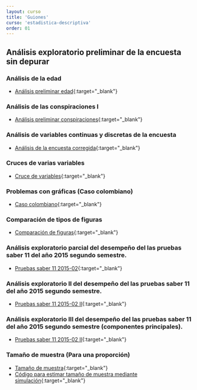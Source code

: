 ```yaml
---
layout: curso
title: 'Guiones'
curso: 'estadistica-descriptiva'
order: 01
---
```



## Análisis exploratorio preliminar de la encuesta sin depurar

### Análisis de la edad

- [Análisis preliminar edad](./guiones/Encuesta1.html){:target="_blank"}

### Análisis de las conspiraciones I

- [Análisis preliminar conspiraciones](./guiones/Encuesta2.html){:target="_blank"}

### Análisis de variables continuas y discretas de la encuesta

- [Análisis de la encuesta corregida](./guiones/Encuesta3.html){:target="_blank"}

### Cruces de varias variables

- [Cruce de variables](./guiones/cruce_variables.html){:target="_blank"}

### Problemas con gráficas (Caso colombiano)

- [Caso colombiano](./guiones/casos_colombianos.html){:target="_blank"}

### Comparación de tipos de figuras

- [Comparación de figuras](./guiones/figuras.html){:target="_blank"}

### Análisis exploratorio parcial del desempeño del las pruebas saber 11 del año 2015 segundo semestre.

- [Pruebas saber 11 2015-02](./guiones/ICFES_2015_02.html){:target="_blank"}

### Análisis exploratorio II del desempeño del las pruebas saber 11 del año 2015 segundo semestre.

- [Pruebas saber 11 2015-02 II](./guiones/ICFES_2015_02_II.html){:target="_blank"}

### Análisis exploratorio III del desempeño del las pruebas saber 11 del año 2015 segundo semestre (componentes principales).

- [Pruebas saber 11 2015-02 II](./guiones/ICFES_2015_02_III.html){:target="_blank"}

### Tamaño de muestra (Para una proporción)

- [Tamaño de muestra](./guiones/tammuest.html){:target="_blank"}
- [Código para estimar tamaño de muestra mediante simulación](./guiones/tammuest.R){:target="_blank"}



